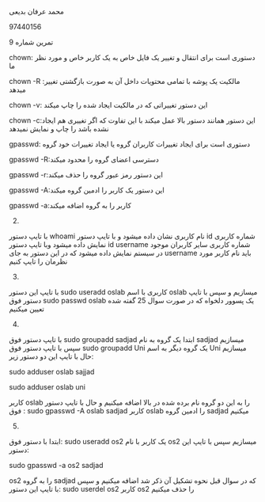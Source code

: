 
محمد عرفان بدیعی

97440156

تمرین شماره 9

chown: دستوری است برای انتقال و تغییر یک فایل خاص به یک کاربر خاص و مورد نظر ما

chown -R :مالکیت یک پوشه با تمامی محتویات داخل آن به صورت بازگشتی تغییر میدهد 

chown -v: این دستور تغییراتی که در مالکیت ایجاد شده را چاپ میکند 

chown -c:این دستور همانند دستور بالا عمل میکند با این تفاوت که اگر تغییری هم ایجاد نشده باشد را چاپ و نمایش نمیدهد


gpasswd: دستوری است برای ایجاد تغییرات کاربران گروه یا ایجاد تغییرات خود گروه

gpasswd -R:دسترسی اعضای گروه را محدود میکند 

gpasswd -r:این دستور رمز عبور گروه را حذف میکند 

gpasswd -A:این دستور یک کاربر را ادمین گروه میکند 

gpasswd -a:کاربر را به گروه اضافه میکند 


2.

با تایپ دستور whoami نام کاربری نشان داده میشود و با تایپ دستور id   شماره کاربری نمایش داده میشود وبا تایپ دستور     id username شماره کاربری سایر کاربران موجود در سیستم نمایش داده میشود که در این دستور به جای username  باید نام کاربر مورد نظرمان را تایپ کنیم


3.

با تایپ این دستور sudo useradd oslab  کاربری با اسم oslab   میسازیم و سپس با تایپ دستور فوق sudo passwd oslab  یک پسوور دلخواه که در صورت سوال 25 گفته شده تعیین میکنیم 


4.

با تایپ دستور فوق sudo groupadd sadjad ابتدا یک گروه به نام sadjad  میسازیم سپس با تایپ دستور فوق
 sudo groupadd Uni  یک گروه دیگر به اسم Uni  میسازیم حال با تایپ این دو دستور زیر:
 
sudo adduser oslab sajjad

sudo adduser oslab uni

کاربر oslab  را به این دو گروه نام برده شده در بالا اضافه میکنیم
و حال با تایپ دستور فوق : sudo gpasswd -A oslab sadjad کاربر oslab  را ادمین گروه sadjad  میکنیم


5.

ابتدا با دستور فوق: sudo useradd os2 یک کاربر با نام os2  میسازیم سپس با تایپ این دستور:

sudo gpasswd -a os2 sadjad 

os2  را به گروه sadjad  که در سوال قبل نحوه تشکیل آن ذکر شد اضافه میکنیم
و سپس با تایپ این دستور: sudo userdel os2 کاربر os2 را حذف میکنیم
